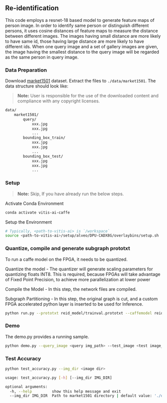 ## Re-identification

This code employs a resnet-18 based model to generate feature maps of person image. In order to identify same person or distinguish different persons, it uses cosine distances of feature maps to measure the distance between different images. The images having small distance are more likely to have same id, those having large distance are more likely to have different ids. When one query image and a set of gallery images are given, the image having the smallest distance to the query image will be regarded as the same person in query image.


### Data Preparation

Download [market1501](http://www.diaochapai.com/survey/a61751ca-4210-4df1-a5bb-1e7a71b5262b) dataset. Extract the files to `./data/market1501`. The data structure should look like:
> **Note:** User is responsible for the use of the downloaded content and compliance with any copyright licenses.
```sh
data/
    market1501/
        query/
            xxx.jpg
            xxx.jpg
            ...
        bounding_box_train/
            xxx.jpg
            xxx.jpg
            ...
        bounding_box_test/
            xxx.jpg
            xxx.jpg
            ...
```

### Setup
> **Note:** Skip, If you have already run the below steps.

  Activate Conda Environment
  ```sh
  conda activate vitis-ai-caffe
  ```

  Setup the Environment

  ```sh
  # Typically, <path-to-vitis-ai> is `/workspace`
  source <path-to-vitis-ai>/setup/alveo/DPU-CADX8G/overlaybins/setup.sh
  ```

### Quantize, compile and generate subgraph prototxt

To run a caffe model on the FPGA, it needs to be quantized.

Quantize the model - The quantizer will generate scaling parameters for quantizing floats INT8. This is required, because FPGAs will take advantage of Fixed Point Precision, to achieve more parallelization at lower power

Compile the Model - In this step, the network files are compiled.

Subgraph Partitioning - In this step, the original graph is cut, and a custom FPGA accelerated python layer is inserted to be used for Inference.

```sh
python run.py --prototxt reid_model/trainval.prototxt --caffemodel reid_model/trainval.caffemodel --prepare
```

### Demo

The demo.py provides a running sample.

```sh
python demo.py --query_image <query img_path> --test_image <test image_path>
```

### Test Accuracy
```sh
python test_accuracy.py --img_dir <image dir>
```

```sh
usage: test_accuracy.py [-h] [--img_dir IMG_DIR]

optional arguments:
  -h, --help         show this help message and exit
  --img_dir IMG_DIR  Path to market1501 directory | default value: './data'
```
